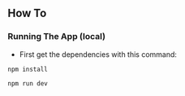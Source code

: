 ## How To
### Running The App (local)
- First get the dependencies with this command:
```shell
npm install

npm run dev
```